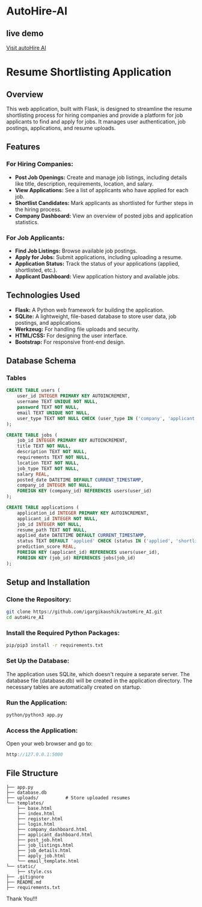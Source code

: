 # AutoHire-AI
##  live demo

   [Visit autoHire AI](https://autohire-ai-j684.onrender.com/)

# Resume Shortlisting Application

## Overview
This web application, built with Flask, is designed to streamline the resume shortlisting process for hiring companies and provide a platform for job applicants to find and apply for jobs. It manages user authentication, job postings, applications, and resume uploads.

## Features

### For Hiring Companies:
- **Post Job Openings:** Create and manage job listings, including details like title, description, requirements, location, and salary.
- **View Applications:** See a list of applicants who have applied for each job.
- **Shortlist Candidates:** Mark applicants as shortlisted for further steps in the hiring process.
- **Company Dashboard:** View an overview of posted jobs and application statistics.

### For Job Applicants:
- **Find Job Listings:** Browse available job postings.
- **Apply for Jobs:** Submit applications, including uploading a resume.
- **Application Status:** Track the status of your applications (applied, shortlisted, etc.).
- **Applicant Dashboard:** View application history and available jobs.

## Technologies Used
- **Flask:** A Python web framework for building the application.
- **SQLite:** A lightweight, file-based database to store user data, job postings, and applications.
- **Werkzeug:** For handling file uploads and security.
- **HTML/CSS:** For designing the user interface.
- **Bootstrap:** For responsive front-end design.

## Database Schema

### Tables
```sql
CREATE TABLE users (
    user_id INTEGER PRIMARY KEY AUTOINCREMENT,
    username TEXT UNIQUE NOT NULL,
    password TEXT NOT NULL,
    email TEXT UNIQUE NOT NULL,
    user_type TEXT NOT NULL CHECK (user_type IN ('company', 'applicant'))
);

CREATE TABLE jobs (
    job_id INTEGER PRIMARY KEY AUTOINCREMENT,
    title TEXT NOT NULL,
    description TEXT NOT NULL,
    requirements TEXT NOT NULL,
    location TEXT NOT NULL,
    job_type TEXT NOT NULL,
    salary REAL,
    posted_date DATETIME DEFAULT CURRENT_TIMESTAMP,
    company_id INTEGER NOT NULL,
    FOREIGN KEY (company_id) REFERENCES users(user_id)
);

CREATE TABLE applications (
    application_id INTEGER PRIMARY KEY AUTOINCREMENT,
    applicant_id INTEGER NOT NULL,
    job_id INTEGER NOT NULL,
    resume_path TEXT NOT NULL,
    applied_date DATETIME DEFAULT CURRENT_TIMESTAMP,
    status TEXT DEFAULT 'applied' CHECK (status IN ('applied', 'shortlisted', 'not shortlisted')),
    prediction_score REAL,
    FOREIGN KEY (applicant_id) REFERENCES users(user_id),
    FOREIGN KEY (job_id) REFERENCES jobs(job_id)
);

```

## Setup and Installation

### Clone the Repository:

``` bash
git clone https://github.com/igargikaushik/autoHire_AI.git
cd autoHire_AI
```

### Install the Required Python Packages:

``` bash
pip/pip3 install -r requirements.txt
```

### Set Up the Database:
The application uses SQLite, which doesn't require a separate server. The database file (database.db) will be created in the application directory. The necessary tables are automatically created on startup.

### Run the Application:

``` bash
python/python3 app.py
```

### Access the Application:
Open your web browser and go to:
``` cpp
http://127.0.0.1:5000
```

## File Structure

``` pgsql
├── app.py
├── database.db
├── uploads/          # Store uploaded resumes
└── templates/
    ├── base.html
    ├── index.html
    ├── register.html
    ├── login.html
    ├── company_dashboard.html
    ├── applicant_dashboard.html
    ├── post_job.html
    ├── job_listings.html
    ├── job_details.html
    ├── apply_job.html
    └── email_template.html
└── static/
    ├── style.css
├── .gitignore
├── README.md
├── requirements.txt
```
Thank You!!!

